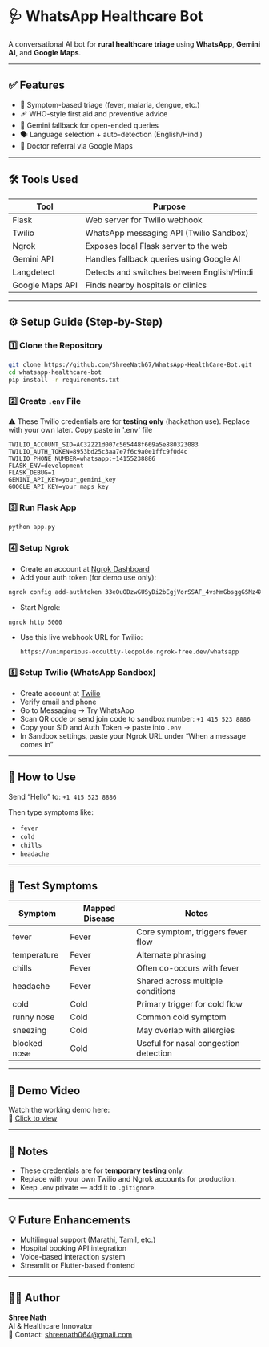 # 🩺 WhatsApp Healthcare Bot

A conversational AI bot for **rural healthcare triage** using **WhatsApp**, **Gemini AI**, and **Google Maps**.

---

## ✅ Features

- 🤒 Symptom-based triage (fever, malaria, dengue, etc.)
- 🩹 WHO-style first aid and preventive advice
- 🧠 Gemini fallback for open-ended queries
- 🗣 Language selection + auto-detection (English/Hindi)
- 🏥 Doctor referral via Google Maps

---

## 🛠 Tools Used
| Tool              | Purpose                                      |
|-------------------|----------------------------------------------|
| Flask             | Web server for Twilio webhook                |
| Twilio            | WhatsApp messaging API (Twilio Sandbox)      |
| Ngrok             | Exposes local Flask server to the web        |
| Gemini API        | Handles fallback queries using Google AI     |
| Langdetect        | Detects and switches between English/Hindi   |
| Google Maps API   | Finds nearby hospitals or clinics            |

---

## ⚙️ Setup Guide (Step-by-Step)

### 1️⃣ Clone the Repository

```bash
git clone https://github.com/ShreeNath67/WhatsApp-HealthCare-Bot.git
cd whatsapp-healthcare-bot
pip install -r requirements.txt
```

### 2️⃣ Create `.env` File

⚠️ These Twilio credentials are for **testing only** (hackathon use). Replace with your own later.
Copy paste in '.env' file

```env
TWILIO_ACCOUNT_SID=AC32221d007c565448f669a5e880323083
TWILIO_AUTH_TOKEN=8953bd25c3aa7e7f6c9a0e1ffc9f0d4c
TWILIO_PHONE_NUMBER=whatsapp:+14155238886
FLASK_ENV=development
FLASK_DEBUG=1
GEMINI_API_KEY=your_gemini_key
GOOGLE_API_KEY=your_maps_key
```

### 3️⃣ Run Flask App

```bash
python app.py
```
### 4️⃣ Setup Ngrok

- Create an account at [Ngrok Dashboard](https://dashboard.ngrok.com)
- Add your auth token (for demo use only):

```bash
ngrok config add-authtoken 33eOuODzwGUSyDi2bEgjVorSSAF_4vsMmGbsggGSMz4XAbLQv
```

- Start Ngrok:

```bash
ngrok http 5000
```

- Use this live webhook URL for Twilio:
  ```
  https://unimperious-occultly-leopoldo.ngrok-free.dev/whatsapp
  ```

### 5️⃣ Setup Twilio (WhatsApp Sandbox)

- Create account at [Twilio]([https://www.twilio.com/whatsapp](https://console.twilio.com/us1/develop/sms/try-it-out/whatsapp-learn))
- Verify email and phone
- Go to Messaging → Try WhatsApp
- Scan QR code or send join code to sandbox number: `+1 415 523 8886`
- Copy your SID and Auth Token → paste into `.env`
- In Sandbox settings, paste your Ngrok URL under “When a message comes in”

---

## 📱 How to Use

Send “Hello” to: `+1 415 523 8886`

Then type symptoms like:

- `fever`
- `cold`
- `chills`
- `headache`

---
## 🧩 Test Symptoms

| Symptom      | Mapped Disease | Notes                                 |
|--------------|----------------|----------------------------------------|
| fever        | Fever          | Core symptom, triggers fever flow      |
| temperature  | Fever          | Alternate phrasing                     |
| chills       | Fever          | Often co-occurs with fever             |
| headache     | Fever          | Shared across multiple conditions      |
| cold         | Cold           | Primary trigger for cold flow          |
| runny nose   | Cold           | Common cold symptom                    |
| sneezing     | Cold           | May overlap with allergies             |
| blocked nose | Cold           | Useful for nasal congestion detection  |

---

## 🎥 Demo Video

Watch the working demo here:  
🔗 [Click to view](https://drive.google.com/file/d/1XUYwrJtPmhQDhbMkIyiAbYQXdQev-lXk/view?usp=drive_link)

---

## 📎 Notes

- These credentials are for **temporary testing** only.
- Replace with your own Twilio and Ngrok accounts for production.
- Keep `.env` private — add it to `.gitignore`.

---

## 💡 Future Enhancements

- Multilingual support (Marathi, Tamil, etc.)
- Hospital booking API integration
- Voice-based interaction system
- Streamlit or Flutter-based frontend

---

## 👨‍💻 Author

**Shree Nath**  
AI & Healthcare Innovator  
📧 Contact: shreenath064@gmail.com


